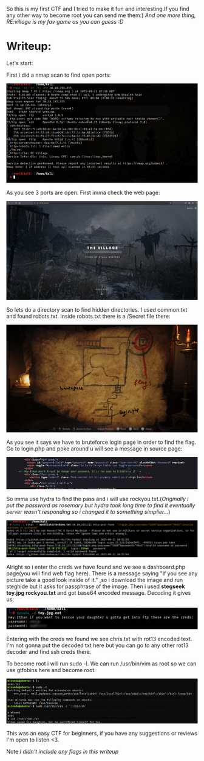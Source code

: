 So this is my first CTF and I tried to make it fun and interesting.If you find any other way to become root you can send me them:)
<i>And one more thing, RE:village is my fav game as you can guess :D</i>

<h1>Writeup:</h1>

Let's start:

First i did a nmap scan to find open ports:

![nmap](images/ports.png)

As you see 3 ports are open. First imma check the web page:

![web](images/main.png)

 So lets do a directory scan to find hidden directories. I used common.txt and found robots.txt. Inside robots.txt there is a /Secret file there:

 ![secret](images/login.png)

As you see it says we have to bruteforce login page in order to find the flag.
Go to login.php and poke around u will see a message in source page:

![ethan](images/ethan.png)

So imma use hydra to find the pass and i will use rockyou.txt.(<i>Originally i put the password as rosemary but hydra took long time to find it eventually server wasn't responding so i changed it to something simplier...</i>)

![password](images/pass.jpg)

Alright so i enter the creds we have found and we see a dashboard.php page(you will find web flag here). There is a message saying "If you see any picture take a good look inside of it."
,so i download the image and run steghide but it asks for passphrase of the image. Then i used <b>stegseek toy.jpg rockyou.txt</b> and got base64 encoded message.
Decoding it gives us: 

![chris](images/chris.jpg)

Entering with the creds we found we see chris.txt with rot13 encoded text. I'm not gonna put the decoded txt here but you can go to any other rot13 decoder and find ssh creds there.

To become root i will run sudo -l. We can run /usr/bin/vim as root so we can use gtfobins here and become root:

![root](images/root.png)

This was an easy CTF for beginners, if you have any suggestions or reviews I'm open to listen <3.

Note:<i>I didn't include any flags in this writeup</i>
